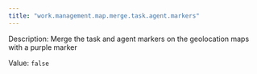 ```yaml
---
title: "work.management.map.merge.task.agent.markers"
---
```


Description: Merge the task and agent markers on the geolocation maps with a purple marker

Value: `false`
